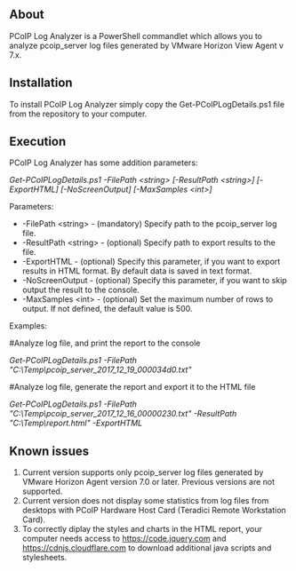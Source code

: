 **About**
--------
PCoIP Log Analyzer is a PowerShell commandlet which allows you to analyze pcoip_server log files generated by VMware Horizon View Agent v 7.x.

**Installation**
--------
To install PCoIP Log Analyzer simply copy the Get-PCoIPLogDetails.ps1 file from the repository to your computer.

**Execution**
--------
PCoIP Log Analyzer has some addition parameters:

_Get-PCoIPLogDetails.ps1 -FilePath \<string\> [-ResultPath \<string\>] [-ExportHTML] [-NoScreenOutput] [-MaxSamples \<int\>]_
  
Parameters:
-  -FilePath \<string\>   - (mandatory) Specify path to the pcoip_server log file.
-  -ResultPath \<string\> - (optional) Specify path to export results to the file.
-  -ExportHTML          - (optional) Specify this parameter, if you want to export results in HTML format. By default data is saved in text format.
-  -NoScreenOutput      - (optional) Specify this parameter, if you want to skip output the result to the console.
-  -MaxSamples \<int\>    - (optional) Set the maximum number of rows to output. If not defined, the default value is 500.

Examples:

  #Analyze log file, and print the report to the console
  
  _Get-PCoIPLogDetails.ps1 -FilePath "C:\Temp\pcoip_server_2017_12_19_000034d0.txt"_
  
  #Analyze log file, generate the report and export it to the HTML file
  
  _Get-PCoIPLogDetails.ps1 -FilePath "C:\Temp\pcoip_server_2017_12_16_00000230.txt" -ResultPath "C:\Temp\report.html" -ExportHTML_
  
**Known issues**
--------
1. Current version supports only pcoip_server log files generated by VMware Horizon Agent version 7.0 or later. Previous versions are not supported.
2. Current version does not display some statistics from log files from desktops with PCoIP Hardware Host Card (Teradici Remote Workstation Card).
3. To correctly diplay the styles and charts in the HTML report, your computer needs access to https://code.jquery.com and https://cdnjs.cloudflare.com to download additional java scripts and stylesheets.
